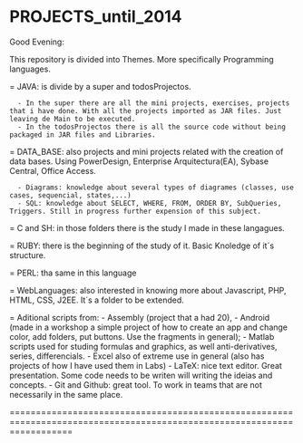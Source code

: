 PROJECTS_until_2014
========================================================================================================================
Good Evening:

This repository is divided into Themes. More specifically Programming languages.

  = JAVA: is divide by a super and todosProjectos.     
      
      - In the super there are all the mini projects, exercises, projects that i have done. With all the projects imported as JAR files. Just leaving de Main to be executed. 
      - In the todosProjectos there is all the source code without being packaged in JAR files and Libraries.
  
  = DATA_BASE: also projects and mini projects related with the creation of data bases. Using PowerDesign, Enterprise Arquitectura(EA), Sybase Central, Office Access. 
  
      - Diagrams: knowledge about several types of diagrames (classes, use cases, sequencial, states,...)
      - SQL: knowledge about SELECT, WHERE, FROM, ORDER BY, SubQueries, Triggers. Still in progress further expension of this subject.
      
  = C and SH: in those folders there is the study I made in these langagues. 
  
  = RUBY: there is the beginning of the study of it. Basic Knoledge of it´s structure.
  
  = PERL: tha same in this language
  
  = WebLanguages: also interested in knowing more about Javascript, PHP, HTML, CSS, J2EE. It´s a folder to be extended.
  
  = Aditional scripts from: 
      - Assembly (project that a had 20), 
      - Android (made in a workshop a simple project of how to create an app and change color, add folders, put buttons. Use         the fragments in general);
      - Matlab scripts used for studing formulas and graphics, as well anti-derivatives, series, differencials.
      - Excel also of extreme use in general (also has projects of how I have used them in Labs)
      - LaTeX: nice text editor. Great presentation. Some code needs to be writen will writing the ideias and concepts.
      - Git and Github: great tool. To work in teams that are not necessarily in the same place.
  
========================================================================================================================


